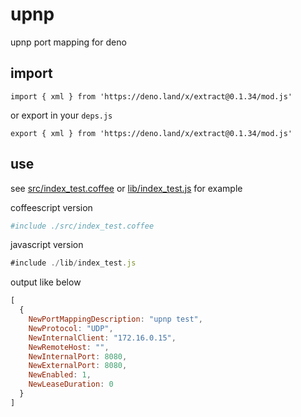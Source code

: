 # upnp

upnp port mapping for deno

## import

```
import { xml } from 'https://deno.land/x/extract@0.1.34/mod.js'
```

or export in your `deps.js`

```
export { xml } from 'https://deno.land/x/extract@0.1.34/mod.js'
```

## use

see [src/index_test.coffee](./src/index_test.coffee) or [lib/index_test.js](./lib/index_test.js)  for example

coffeescript version

```coffee
#include ./src/index_test.coffee
```


javascript version

```javascript
#include ./lib/index_test.js
```

output like below

```javascript
[
  {
    NewPortMappingDescription: "upnp test",
    NewProtocol: "UDP",
    NewInternalClient: "172.16.0.15",
    NewRemoteHost: "",
    NewInternalPort: 8080,
    NewExternalPort: 8080,
    NewEnabled: 1,
    NewLeaseDuration: 0
  }
]
```
